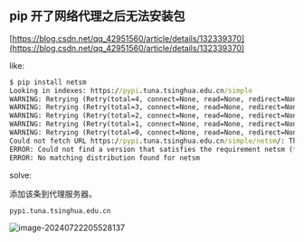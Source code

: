 ## pip 开了网络代理之后无法安装包

[https://blog.csdn.net/qq_42951560/article/details/132339370](https://blog.csdn.net/qq_42951560/article/details/132339370)

like:

```cmd
$ pip install netsm
Looking in indexes: https://pypi.tuna.tsinghua.edu.cn/simple
WARNING: Retrying (Retry(total=4, connect=None, read=None, redirect=None, status=None)) after connection broken by 'SSLError(SSLEOFError(8, 'EOF occurred in violation of protocol (_ssl.c:1123)'))': /simple/netsm/
WARNING: Retrying (Retry(total=3, connect=None, read=None, redirect=None, status=None)) after connection broken by 'SSLError(SSLEOFError(8, 'EOF occurred in violation of protocol (_ssl.c:1123)'))': /simple/netsm/
WARNING: Retrying (Retry(total=2, connect=None, read=None, redirect=None, status=None)) after connection broken by 'SSLError(SSLEOFError(8, 'EOF occurred in violation of protocol (_ssl.c:1123)'))': /simple/netsm/
WARNING: Retrying (Retry(total=1, connect=None, read=None, redirect=None, status=None)) after connection broken by 'SSLError(SSLEOFError(8, 'EOF occurred in violation of protocol (_ssl.c:1123)'))': /simple/netsm/
WARNING: Retrying (Retry(total=0, connect=None, read=None, redirect=None, status=None)) after connection broken by 'SSLError(SSLEOFError(8, 'EOF occurred in violation of protocol (_ssl.c:1123)'))': /simple/netsm/
Could not fetch URL https://pypi.tuna.tsinghua.edu.cn/simple/netsm/: There was a problem confirming the ssl certificate: HTTPSConnectionPool(host='pypi.tuna.tsinghua.edu.cn', port=443): Max retries exceeded with url: /simple/netsm/ (Caused by SSLError(SSLEOFError(8, 'EOF occurred in violation of protocol (_ssl.c:1123)'))) - skipping
ERROR: Could not find a version that satisfies the requirement netsm (from versions: none)
ERROR: No matching distribution found for netsm

```

solve:

添加该条到代理服务器。

```cmd
pypi.tuna.tsinghua.edu.cn
```



![image-20240722205528137](https://fastly.jsdelivr.net/gh/MrXnneHang/blog_img/BlogHosting/img/24/07/202407222055246.png)